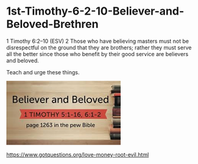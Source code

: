 # 1st-Timothy-6-2-10-Believer-and-Beloved-Brethren

1 Timothy 6:2–10 (ESV)
2 Those who have believing masters must not be disrespectful on the ground that they are brothers; rather they must serve all the better since those who benefit by their good service are believers and beloved.

Teach and urge these things.

![](https://raw.githubusercontent.com/kevin11h/1st-Timothy-6-2-10-Believer-and-Beloved-Brethren/master/%E4%B8%8B%E8%BC%89.jpg)
 
 
https://www.gotquestions.org/love-money-root-evil.html
